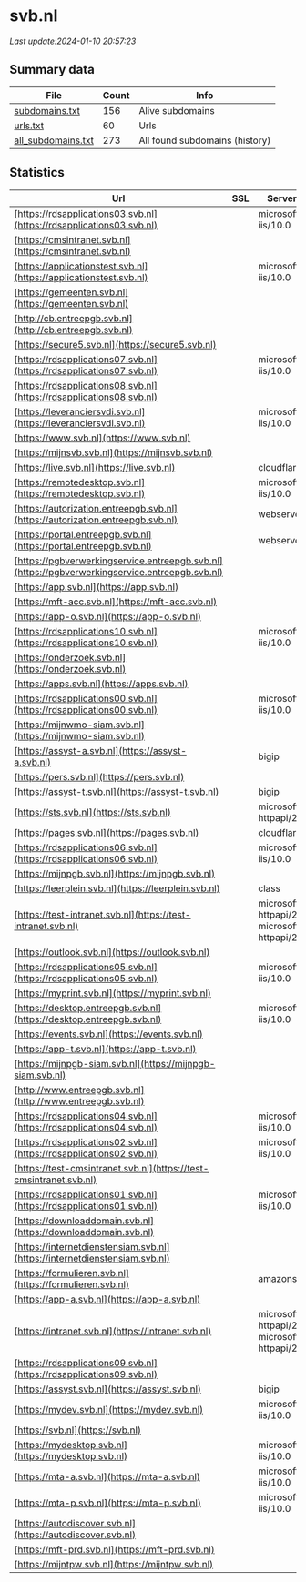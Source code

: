 # svb.nl
*Last update:2024-01-10 20:57:23*
## Summary data
| File       | Count | Info |
|------------|-------|------|
|[subdomains.txt](/data/svb/subdomains.txt)|156|Alive subdomains|
|[urls.txt](/data/svb/urls.txt)|60|Urls|
|[all_subdomains.txt](/data/svb/all_subdomains.txt)|273|All found subdomains (history)|
## Statistics
| Url | SSL | Server | Cookie | HSTS | CSP | XFO | XXP | RP | Tech |
|------------|-------|------|------|------|------|------|------|------|------|
|[https://rdsapplications03.svb.nl](https://rdsapplications03.svb.nl)| |microsoft-iis/10.0| | | | | |:white_check_mark: | |IIS:10.0 Microsoft A...| |
|[https://cmsintranet.svb.nl](https://cmsintranet.svb.nl)| || |:white_check_mark: | |:white_check_mark: | |:white_check_mark: | |:white_check_mark: | |HSTS| |
|[https://applicationstest.svb.nl](https://applicationstest.svb.nl)| |microsoft-iis/10.0| | | | | |:white_check_mark: | |IIS:10.0 Microsoft A...| |
|[https://gemeenten.svb.nl](https://gemeenten.svb.nl)| ||:warning: |:white_check_mark: | |:white_check_mark: | |:white_check_mark: | |:white_check_mark: | |HSTS| |
|[http://cb.entreepgb.svb.nl](http://cb.entreepgb.svb.nl)| | | | | | | |:white_check_mark: | || |
|[https://secure5.svb.nl](https://secure5.svb.nl)| ||:warning: |:white_check_mark: | | |:white_check_mark: | | |:white_check_mark: | |HSTS| |
|[https://rdsapplications07.svb.nl](https://rdsapplications07.svb.nl)| |microsoft-iis/10.0| | | | | |:white_check_mark: | |IIS:10.0 Microsoft A...| |
|[https://rdsapplications08.svb.nl](https://rdsapplications08.svb.nl)| | | | | | | |:white_check_mark: | |IIS:10.0 Microsoft A...| |
|[https://leveranciersvdi.svb.nl](https://leveranciersvdi.svb.nl)| |microsoft-iis/10.0| | | | | |:white_check_mark: | |IIS:10.0 Microsoft A...| |
|[https://www.svb.nl](https://www.svb.nl)| ||:warning: |:white_check_mark: | |:white_check_mark: | |:white_check_mark: | |:white_check_mark: | |HSTS| |
|[https://mijnsvb.svb.nl](https://mijnsvb.svb.nl)| ||:warning: |:white_check_mark: | | |:white_check_mark: | |:white_check_mark: | |:white_check_mark: | |HSTS| |
|[https://live.svb.nl](https://live.svb.nl)| |cloudflare| |:white_check_mark: | | | | |:white_check_mark: | |Cloudflare HSTS| |
|[https://remotedesktop.svb.nl](https://remotedesktop.svb.nl)| |microsoft-iis/10.0| | | | | |:white_check_mark: | |IIS:10.0 Microsoft A...| |
|[https://autorization.entreepgb.svb.nl](https://autorization.entreepgb.svb.nl)| |webserver|:warning: |:white_check_mark: | |:white_check_mark: | |:white_check_mark: | |:white_check_mark: | |HSTS Microsoft ASP.N...| |
|[https://portal.entreepgb.svb.nl](https://portal.entreepgb.svb.nl)| |webserver|:warning: |:white_check_mark: | |:white_check_mark: | |:white_check_mark: | |:white_check_mark: | |HSTS| |
|[https://pgbverwerkingservice.entreepgb.svb.nl](https://pgbverwerkingservice.entreepgb.svb.nl)| | | | | | | |:white_check_mark: | |HSTS| |
|[https://app.svb.nl](https://app.svb.nl)| | |:warning: |:white_check_mark: | | |:white_check_mark: | |:white_check_mark: | |:white_check_mark: | || |
|[https://mft-acc.svb.nl](https://mft-acc.svb.nl)| | | |:white_check_mark: | |:warning: |:white_check_mark: | |:white_check_mark: | |:white_check_mark: | |HSTS| |
|[https://app-o.svb.nl](https://app-o.svb.nl)| | |:warning: |:white_check_mark: | | |:white_check_mark: | |:white_check_mark: | |:white_check_mark: | || |
|[https://rdsapplications10.svb.nl](https://rdsapplications10.svb.nl)| |microsoft-iis/10.0| | | | | |:white_check_mark: | |IIS:10.0 Microsoft A...| |
|[https://onderzoek.svb.nl](https://onderzoek.svb.nl)| ||:warning: |:white_check_mark: | |:white_check_mark: | |:white_check_mark: | |:white_check_mark: | |F5 BigIP| |
|[https://apps.svb.nl](https://apps.svb.nl)| || | | | | |:white_check_mark: | || |
|[https://rdsapplications00.svb.nl](https://rdsapplications00.svb.nl)| |microsoft-iis/10.0| | | | | |:white_check_mark: | |IIS:10.0 Microsoft A...| |
|[https://mijnwmo-siam.svb.nl](https://mijnwmo-siam.svb.nl)| ||:warning: |:white_check_mark: | | |:white_check_mark: | |:white_check_mark: | |:white_check_mark: | |HSTS| |
|[https://assyst-a.svb.nl](https://assyst-a.svb.nl)| |bigip| | | | | |:white_check_mark: | |F5 BigIP| |
|[https://pers.svb.nl](https://pers.svb.nl)| ||:warning: |:white_check_mark: | |:white_check_mark: | |:white_check_mark: | |:white_check_mark: | |F5 BigIP HSTS| |
|[https://assyst-t.svb.nl](https://assyst-t.svb.nl)| |bigip| | | | | |:white_check_mark: | |F5 BigIP| |
|[https://sts.svb.nl](https://sts.svb.nl)| |microsoft-httpapi/2.0| | | | | |:white_check_mark: | |Microsoft HTTPAPI:2....| |
|[https://pages.svb.nl](https://pages.svb.nl)| |cloudflare|:warning: |:white_check_mark: | | | | |:white_check_mark: | |Cloudflare HSTS HTTP...| |
|[https://rdsapplications06.svb.nl](https://rdsapplications06.svb.nl)| |microsoft-iis/10.0| | | | | |:white_check_mark: | |IIS:10.0 Microsoft A...| |
|[https://mijnpgb.svb.nl](https://mijnpgb.svb.nl)| ||:warning: | | |:white_check_mark: | | |:white_check_mark: | || |
|[https://leerplein.svb.nl](https://leerplein.svb.nl)| |class|:warning: |:white_check_mark: | |:warning: | |:white_check_mark: | |:white_check_mark: | |HSTS| |
|[https://test-intranet.svb.nl](https://test-intranet.svb.nl)| |microsoft-httpapi/2.0 microsoft-httpapi/2.0| | | |:white_check_mark: | |:white_check_mark: | |:white_check_mark: | |HSTS| |
|[https://outlook.svb.nl](https://outlook.svb.nl)| | |:warning: |:white_check_mark: | | |:white_check_mark: | |:white_check_mark: | |:white_check_mark: | |F5 BigIP| |
|[https://rdsapplications05.svb.nl](https://rdsapplications05.svb.nl)| |microsoft-iis/10.0| | | | | |:white_check_mark: | |IIS:10.0 Microsoft A...| |
|[https://myprint.svb.nl](https://myprint.svb.nl)| | | | | | | |:white_check_mark: | || |
|[https://desktop.entreepgb.svb.nl](https://desktop.entreepgb.svb.nl)| |microsoft-iis/10.0|:warning: | | |:white_check_mark: | | |:white_check_mark: | |IIS:10.0 Windows Ser...| |
|[https://events.svb.nl](https://events.svb.nl)| ||:warning: |:white_check_mark: | |:white_check_mark: | |:white_check_mark: | |:white_check_mark: | |Amazon S3 Amazon Web...| |
|[https://app-t.svb.nl](https://app-t.svb.nl)| | |:warning: |:white_check_mark: | | |:white_check_mark: | |:white_check_mark: | |:white_check_mark: | || |
|[https://mijnpgb-siam.svb.nl](https://mijnpgb-siam.svb.nl)| ||:warning: |:white_check_mark: | |:warning: |:white_check_mark: | |:white_check_mark: | |:white_check_mark: | |HSTS| |
|[http://www.entreepgb.svb.nl](http://www.entreepgb.svb.nl)| | | | | | | |:white_check_mark: | || |
|[https://rdsapplications04.svb.nl](https://rdsapplications04.svb.nl)| |microsoft-iis/10.0| | | | | |:white_check_mark: | |IIS:10.0 Microsoft A...| |
|[https://rdsapplications02.svb.nl](https://rdsapplications02.svb.nl)| |microsoft-iis/10.0| | | | | |:white_check_mark: | |IIS:10.0 Microsoft A...| |
|[https://test-cmsintranet.svb.nl](https://test-cmsintranet.svb.nl)| || |:white_check_mark: | |:white_check_mark: | |:white_check_mark: | |:white_check_mark: | |HSTS| |
|[https://rdsapplications01.svb.nl](https://rdsapplications01.svb.nl)| |microsoft-iis/10.0| | | | | |:white_check_mark: | |IIS:10.0 Microsoft A...| |
|[https://downloaddomain.svb.nl](https://downloaddomain.svb.nl)| | |:warning: |:white_check_mark: | | |:white_check_mark: | |:white_check_mark: | |:white_check_mark: | |F5 BigIP| |
|[https://internetdienstensiam.svb.nl](https://internetdienstensiam.svb.nl)| ||:warning: |:white_check_mark: | |:warning: |:white_check_mark: | |:white_check_mark: | |:white_check_mark: | |HSTS| |
|[https://formulieren.svb.nl](https://formulieren.svb.nl)| |amazons3| | | | | |:white_check_mark: | || |
|[https://app-a.svb.nl](https://app-a.svb.nl)| | |:warning: |:white_check_mark: | | |:white_check_mark: | |:white_check_mark: | |:white_check_mark: | || |
|[https://intranet.svb.nl](https://intranet.svb.nl)| |microsoft-httpapi/2.0 microsoft-httpapi/2.0| | | |:white_check_mark: | |:white_check_mark: | |:white_check_mark: | |HSTS| |
|[https://rdsapplications09.svb.nl](https://rdsapplications09.svb.nl)| | | | | | | |:white_check_mark: | |IIS:10.0 Microsoft A...| |
|[https://assyst.svb.nl](https://assyst.svb.nl)| |bigip| | | | | |:white_check_mark: | |F5 BigIP| |
|[https://mydev.svb.nl](https://mydev.svb.nl)| |microsoft-iis/10.0| | | | | |:white_check_mark: | |IIS:10.0 Microsoft A...| |
|[https://svb.nl](https://svb.nl)| ||:warning: |:white_check_mark: | |:white_check_mark: | |:white_check_mark: | |:white_check_mark: | |HSTS| |
|[https://mydesktop.svb.nl](https://mydesktop.svb.nl)| |microsoft-iis/10.0| | | | | |:white_check_mark: | |IIS:10.0 Microsoft A...| |
|[https://mta-a.svb.nl](https://mta-a.svb.nl)| |microsoft-iis/10.0|:warning: |:white_check_mark: | |:white_check_mark: | |:white_check_mark: | |:white_check_mark: | |Azure HSTS IIS:10.0...| |
|[https://mta-p.svb.nl](https://mta-p.svb.nl)| |microsoft-iis/10.0|:warning: |:white_check_mark: | |:white_check_mark: | |:white_check_mark: | |:white_check_mark: | |Azure HSTS IIS:10.0...| |
|[https://autodiscover.svb.nl](https://autodiscover.svb.nl)| | |:warning: |:white_check_mark: | | |:white_check_mark: | |:white_check_mark: | |:white_check_mark: | |F5 BigIP| |
|[https://mft-prd.svb.nl](https://mft-prd.svb.nl)| | | |:white_check_mark: | |:warning: |:white_check_mark: | |:white_check_mark: | |:white_check_mark: | |HSTS| |
|[https://mijntpw.svb.nl](https://mijntpw.svb.nl)| ||:warning: |:white_check_mark: | |:warning: |:white_check_mark: | |:white_check_mark: | |:white_check_mark: | |HSTS| |